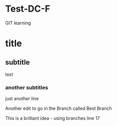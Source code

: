 # Test-DC-F
GIT learning 

# title
## subtitle
text


### another subtitles


just another line

Another edit to go in the Branch called Best Branch


This is a brilliant idea - using branches line 17
